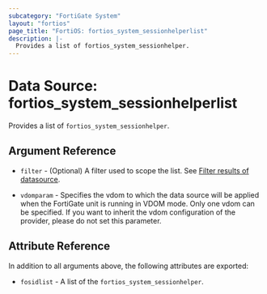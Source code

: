 ```yaml
---
subcategory: "FortiGate System"
layout: "fortios"
page_title: "FortiOS: fortios_system_sessionhelperlist"
description: |-
  Provides a list of fortios_system_sessionhelper.
---
```


# Data Source: fortios_system_sessionhelperlist
Provides a list of `fortios_system_sessionhelper`.

## Argument Reference

* `filter` - (Optional) A filter used to scope the list. See [Filter results of datasource](https://registry.terraform.io/providers/fortinetdev/fortios/latest/docs/guides/fgt_filter).

* `vdomparam` - Specifies the vdom to which the data source will be applied when the FortiGate unit is running in VDOM mode. Only one vdom can be specified. If you want to inherit the vdom configuration of the provider, please do not set this parameter.

## Attribute Reference

In addition to all arguments above, the following attributes are exported:

* `fosidlist` -  A list of the `fortios_system_sessionhelper`.
